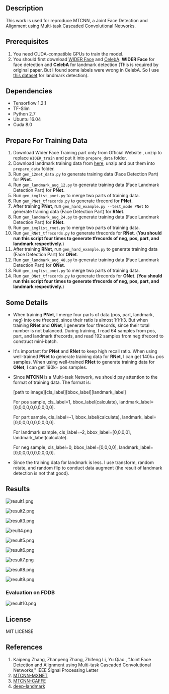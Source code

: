 ## Description
This work is used for reproduce MTCNN, a Joint Face Detection and Alignment using Multi-task Cascaded Convolutional Networks.

## Prerequisites
1. You need CUDA-compatible GPUs to train the model.
2. You should first download [WIDER Face](http://mmlab.ie.cuhk.edu.hk/projects/WIDERFace/) and [CelebA](http://mmlab.ie.cuhk.edu.hk/projects/CelebA.html). **WIDER Face** for face detection and **CelebA** for landmark detection (This is required by original paper. But I found some labels were wrong in CelebA. So I use [this dataset](http://mmlab.ie.cuhk.edu.hk/archive/CNN_FacePoint.htm) for landmark detection).

## Dependencies
* Tensorflow 1.2.1
* TF-Slim
* Python 2.7
* Ubuntu 16.04
* Cuda 8.0

## Prepare For Training Data
1. Download Wider Face Training part only from Official Website , unzip to replace `WIDER_train` and put it into `prepare_data` folder.
2. Download landmark training data from [here](http://mmlab.ie.cuhk.edu.hk/archive/CNN_FacePoint.htm), unzip and put them into `prepare_data` folder.
3. Run `gen_12net_data.py` to generate training data (Face Detection Part) for **PNet**.
4. Run `gen_landmark_aug_12.py` to generate training data (Face Landmark Detection Part) for **PNet**.
5. Run `gen_imglist_pnet.py` to merge two parts of training data.
6. Run `gen_PNet_tfrecords.py` to generate tfrecord for **PNet**.
7. After training **PNet**, run `gen_hard_example.py --test_mode PNet` to generate training data (Face Detection Part) for **RNet**.
8. Run `gen_landmark_aug_24.py` to generate training data (Face Landmark Detection Part) for **RNet**.
9. Run `gen_imglist_rnet.py` to merge two parts of training data.
10. Run `gen_RNet_tfrecords.py` to generate tfrecords for **RNet**. (**You should run this script four times to generate tfrecords of neg, pos, part, and landmark respectively.**)
11. After training **RNet**, run `gen_hard_example.py` to generate training data (Face Detection Part) for **ONet**.
12. Run `gen_landmark_aug_48.py` to generate training data (Face Landmark Detection Part) for **ONet**.
13. Run `gen_imglist_onet.py` to merge two parts of training data.
14. Run `gen_ONet_tfrecords.py` to generate tfrecords for **ONet**. (**You should run this script four times to generate tfrecords of neg, pos, part, and landmark respectively.**)

## Some Details
* When training **PNet**, I merge four parts of data (pos, part, landmark, neg) into one tfrecord, since their ratio is almost 1:1:1:3. But when training **RNet** and **ONet**, I generate four tfrecords, since their total number is not balanced. During training, I read 64 samples from pos, part, and landmark tfrecords, and read 192 samples from neg tfrecord to construct mini-batch.
* It's important for **PNet** and **RNet** to keep high recall ratio. When using well-trained **PNet** to generate training data for **RNet**, I can get 140k+ pos samples. When using well-trained **RNet** to generate training data for **ONet**, I can get 190k+ pos samples.
* Since **MTCNN** is a Multi-task Network, we should pay attention to the format of training data. The format is:
 
  [path to image][cls_label][bbox_label][landmark_label]
  
  For pos sample, cls_label=1, bbox_label(calculate), landmark_label=[0,0,0,0,0,0,0,0,0,0].

  For part sample, cls_label=-1, bbox_label(calculate), landmark_label=[0,0,0,0,0,0,0,0,0,0].
  
  For landmark sample, cls_label=-2, bbox_label=[0,0,0,0], landmark_label(calculate).  
  
  For neg sample, cls_label=0, bbox_label=[0,0,0,0], landmark_label=[0,0,0,0,0,0,0,0,0,0].  

* Since the training data for landmark is less. I use transform, random rotate, and random flip to conduct data augment (the result of landmark detection is not that good).

## Results

![result1.png](https://i.loli.net/2017/08/30/59a6b65b3f5e1.png)

![result2.png](https://i.loli.net/2017/08/30/59a6b6b4efcb1.png)

![result3.png](https://i.loli.net/2017/08/30/59a6b6f7c144d.png)

![reult4.png](https://i.loli.net/2017/08/30/59a6b72b38b09.png)

![result5.png](https://i.loli.net/2017/08/30/59a6b76445344.png)

![result6.png](https://i.loli.net/2017/08/30/59a6b79d5b9c7.png)

![result7.png](https://i.loli.net/2017/08/30/59a6b7d82b97c.png)

![result8.png](https://i.loli.net/2017/08/30/59a6b7ffad3e2.png)

![result9.png](https://i.loli.net/2017/08/30/59a6b843db715.png)

### Evaluation on FDDB
![result10.png](https://i.loli.net/2017/08/30/59a6b875f1792.png)

## License
MIT LICENSE

## References
1. Kaipeng Zhang, Zhanpeng Zhang, Zhifeng Li, Yu Qiao , "Joint Face Detection and Alignment using Multi-task Cascaded Convolutional Networks," IEEE Signal Processing Letter
2. [MTCNN-MXNET](https://github.com/Seanlinx/mtcnn)
3. [MTCNN-CAFFE](https://github.com/CongWeilin/mtcnn-caffe)
4. [deep-landmark](https://github.com/luoyetx/deep-landmark)
